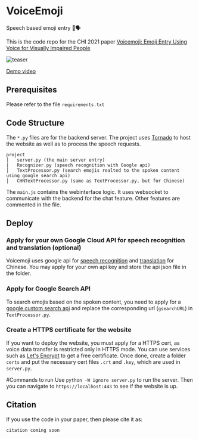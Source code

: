 # VoiceEmoji
Speech based emoji entry 👄🗣

This is the code repo for the CHI 2021 paper [Voicemoji: Emoji Entry Using Voice for Visually Impaired People](#)

![teaser](https://user-images.githubusercontent.com/8768646/110891967-00889600-82a8-11eb-9221-7670f1db0668.png)

[Demo video](https://www.bilibili.com/video/BV1My4y1J7oN)

## Prerequisites
Please refer to the file `requirements.txt`

## Code Structure
The `*.py` files are for the backend server. The project uses [Tornado](http://www.tornadoweb.org/) to host the website as well as to process the speech requests.
```
project
│   server.py (the main server entry)
|   Recognizer.py (speech recognition with Google api)
│   TextProcessor.py (search emojis realted to the spoken content using google search api)
│   CHNTextProcessor.py (same as TextProcessor.py, but for Chinese)
```

The `main.js` contains the webinterface logic. It uses websocket to communicate with the backend for the chat feature. Other features are commented in the file.

## Deploy
### Apply for your own Google Cloud API for speech recognition and translation (optional)
Voicemoji uses google api for [speech recognition](https://cloud.google.com/speech-to-text) and [translation](https://cloud.google.com/translate) for Chinese. 
You may apply for your own api key and store the api json file in the folder.

### Apply for Google Search API
To search emojis based on the spoken content, you need to apply for a [google custom search api](https://developers.google.com/custom-search/v1/overview) and 
replace the corresponding url (`gsearchURL`) in `TextProcessor.py`.

### Create a HTTPS certificate for the website
If you want to deploy the website, you must apply for a HTTPS cert, as voice data transfer is restricted only in HTTPS mode. You can use services such as [Let's Encrypt](https://letsencrypt.org/)
to get a free certificate. Once done, create a folder `certs` and put the necessary cert files `.crt` and `.key`, which are used in `server.py`.

#Commands to run
Use `python -W ignore server.py` to run the server. Then you can navigate to `https://localhost:443` to see if the website is up.

## Citation
If you use the code in your paper, then please cite it as:

```
citation coming soon
```
